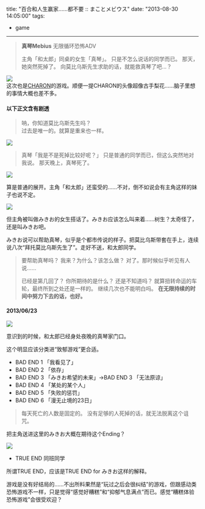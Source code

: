 title: "百合和人生赢家……都不要 :: まことメビウス"
date: "2013-08-30 14:05:00"
tags:
- game
---
> **真琴Mebius**
> 无限循环恐怖ADV
> 
> 主角「和太郎」同桌的女生「真琴」。
> 只是不怎么说话的同学而已。
> 那天，她突然死掉了。
> 向莫比乌斯先生求助的话，就能救真琴了吧…？

![](/assets/0020-01.png)  
这次也是[CHARON](http://nekocharon.web.fc2.com/)的游戏。顺便一提CHARON的头像超像古手梨花……脑子里想的事情大概也差不多。

#### 以下正文含有剧透

> 呐，你知道莫比乌斯先生吗？  
> 过去是唯一的。就算是重来也一样。  

![](/assets/0020-02.png)

> 真琴「我是不是死掉比较好呢？」
> 只是普通的同学而已，但这么突然地对我说。
> 那天晚上，真琴死了。

![](/assets/0020-03.png)

算是普通的展开。主角「和太郎」还蛮受的……不对，倒不如说会有主角这样的妹子也说不定。

![](/assets/0020-04.png)

但主角被叫做みきお的女生搭话了。みきお应该怎么叫来着……树生？太奇怪了，还是叫みきお吧。

みきお说可以帮助真琴，似乎是个都市传说的样子。把莫比乌斯带套在手上，连续说八次“拜托莫比乌斯先生了”。走好不送，和太郎同学。

> 要帮助真琴吗？
> 我来？为什么？该怎么做？
> 对了。那时候似乎听见有人说……
> 
> 已经是第几回了？
> 你所期待的是什么？
> 还是不知道吗？
> 就算扭转命运的车轮，最终所到之处还是一样的。
> 继续几次也不能明白吗。
> **在无限持续的时间中努力下去的话，也好。**

#### 2013/06/23

![](/assets/0020-05.png)

意识到的时候，和太郎已经身处夜晚的真琴家门口。

这个明显应该分类进“致郁游戏”更合适。

* BAD END 1 「我看见了」
* BAD END 2 「依存」
* BAD END 3 「みきお希望的未来」→BAD END 3 「无法原谅」
* BAD END 4 「某处的某个人」
* BAD END 5 「失败的惩罚」
* BAD END 6 「漫无止境的23日」

> 每天死亡的人数是固定的。
> 没有足够的人死掉的话，就无法脱离这个诅咒。

把主角送进这里的みきお大概在期待这个Ending？

![](/assets/0020-06.png)

* TRUE END 同班同学

所谓TRUE END，应该是TRUE END for みきお这样的解释。

游戏是没有好结局的……不出所料果然是“玩过之后会很纠结”的游戏，但跟感动类恐怖游戏不一样，只是觉得“感觉好糟糕”和“抑郁气息满点”而已。感觉“糟糕体验恐怖游戏”会很受欢迎？
